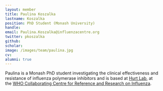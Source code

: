 ```yaml
---
layout: member
title: Paulina Koszalka
lastname: Koszalka
position: PhD Student (Monash University)
handle:
email: Paulina.Koszalka@influenzacentre.org
twitter: pkoszalka
github:
scholar:
image: /images/team/paulina.jpg
cv:
alumni: true
---
```

Paulina is a Monash PhD student investigating the clinical effectiveness and resistance of influenza polymerase inhibitors and is based at [Hurt Lab](https://twitter.com/hurt_lab), at the [WHO Collaborating Centre for  Reference and Research on Influenza](http://influenzacentre.org/centre_research_antivirals.htm).
